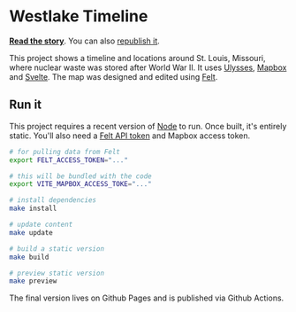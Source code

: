 # Westlake Timeline

**[Read the story](https://www.muckrock.com/news/archives/2023/jul/12/st-louis-landfill-toxic-superfund/)**. You can also [republish it](https://www.muckrock.com/news/archives/2023/jul/12/st-louis-landfill-toxic-superfund/republish/).

This project shows a timeline and locations around St. Louis, Missouri, where nuclear waste was stored after World War II. It uses [Ulysses], [Mapbox] and [Svelte]. The map was designed and edited using [Felt].

## Run it

This project requires a recent version of [Node] to run. Once built, it's entirely static. You'll also need a [Felt API token] and Mapbox access token.

```sh
# for pulling data from Felt
export FELT_ACCESS_TOKEN="..."

# this will be bundled with the code
export VITE_MAPBOX_ACCESS_TOKE="..."

# install dependencies
make install

# update content
make update

# build a static version
make build

# preview static version
make preview
```

The final version lives on Github Pages and is published via Github Actions.

[Ulysses]: https://github.com/eyeseast/ulysses-js
[Mapbox]: https://docs.mapbox.com/mapbox-gl-js/guides/
[Svelte]: https://svelte.dev
[Felt]: https://felt.com
[Felt API token]: https://feltmaps.notion.site/Getting-Started-With-The-Felt-API-69c8b02b7d8e436daa657a04a2dbaffa
[Node]: https://nodejs.org/
